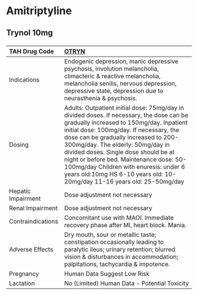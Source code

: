 # Amitriptyline

## Trynol 10mg

##### 

| TAH Drug Code      | [OTRYN](https://www.tahsda.org.tw/drugs/hissearch.php?drug_code=OTRYN)                                                                                                                                                                                                                                                                                                                                                                                             |
|:-------------------|:-------------------------------------------------------------------------------------------------------------------------------------------------------------------------------------------------------------------------------------------------------------------------------------------------------------------------------------------------------------------------------------------------------------------------------------------------------------------|
| Indications        | Endogenic depression, manic depressive psychosis, involution melancholia, climacteric & reactive melancholia, melancholia senilis, nervous depression, depressive state, depression due to neurasthenia & psychosis.                                                                                                                                                                                                                                               |
| Dosing             | Adults: Outpatient initial dose: 75mg/day in divided doses. If necessary, the dose can be gradually increased to 150mg/day. Inpatient initial dose: 100mg/day. If necessary, the dose can be gradually increased to 200-300mg/day. The elderly: 50mg/day in divided doses. Single dose should be at night or before bed. Maintenance dose: 50-100mg/day Children with enuresis: under 6 years old:10mg HS 6-10 years old: 10-20mg/day 11-16 years old: 25-50mg/day |
| Hepatic Impairment | Dose adjustment not necessary                                                                                                                                                                                                                                                                                                                                                                                                                                      |
| Renal Impairment   | Dose adjustment not necessary                                                                                                                                                                                                                                                                                                                                                                                                                                      |
| Contraindications  | Concomitant use with MAOI. Immediate recovery phase after MI, heart block. Mania.                                                                                                                                                                                                                                                                                                                                                                                  |
| Adverse Effects    | Dry mouth, sour or metallic taste; constipation occasionally leading to paralytic ileus; urinary retention; blurred vision & disturbances in accommodation; palpitations, tachycardia & impotence.                                                                                                                                                                                                                                                                 |
| Pregnancy          | Human Data Suggest Low Risk                                                                                                                                                                                                                                                                                                                                                                                                                                        |
| Lactation          | No (Limited) Human Data - Potential Toxicity                                                                                                                                                                                                                                                                                                                                                                                                                       |

